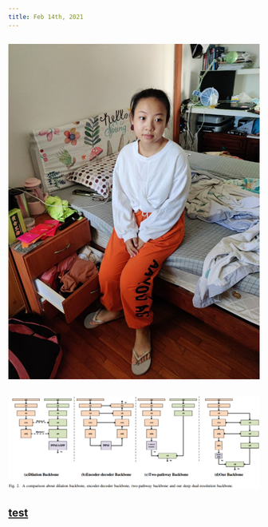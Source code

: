 ```yaml
---
title: Feb 14th, 2021
---
```


## ![](../assets/202102092032.jpg)
## ![](../assets/pages_backbone_1611297300063_0.png)
## [test](../assets/202102092032.jpg)
##
